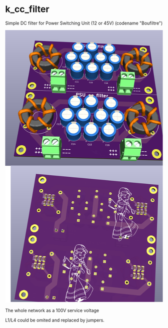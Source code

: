 # k_cc_filter
Simple DC filter for Power Switching Unit (12 or 45V) (codename "Boufiltre")

![Boufiltre cc filter for switching power supply](https://github.com/F6ITU/k_cc_filter/blob/main/Documentation/K_PSU_filter.png)

The whole network as a 100V service voltage 

L1/L4 could be omited and replaced by jumpers. 


